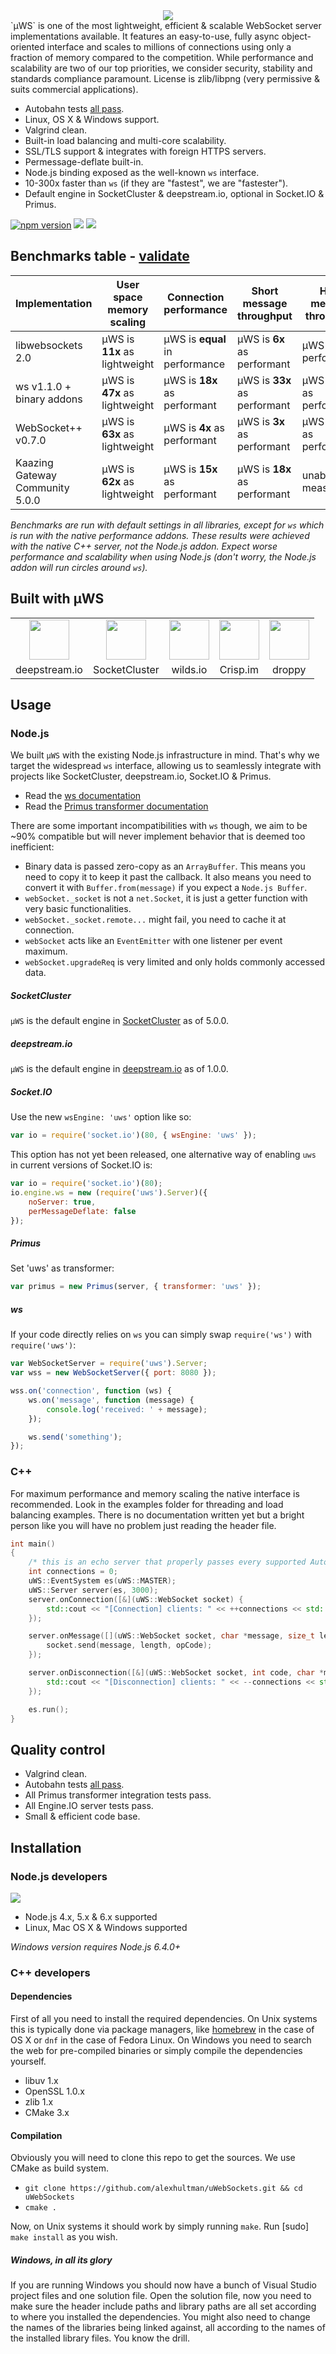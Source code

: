 <div align="center"><img src="logo.png"/></div>
`µWS` is one of the most lightweight, efficient & scalable WebSocket server implementations available. It features an easy-to-use, fully async object-oriented interface and scales to millions of connections using only a fraction of memory compared to the competition. While performance and scalability are two of our top priorities, we consider security, stability and standards compliance paramount. License is zlib/libpng (very permissive & suits commercial applications).

* Autobahn tests [all pass](http://htmlpreview.github.io/?https://github.com/alexhultman/uWebSockets/blob/master/autobahn/index.html).
* Linux, OS X & Windows support.
* Valgrind clean.
* Built-in load balancing and multi-core scalability.
* SSL/TLS support & integrates with foreign HTTPS servers.
* Permessage-deflate built-in.
* Node.js binding exposed as the well-known `ws` interface.
* 10-300x faster than `ws` (if they are "fastest", we are "fastester").
* Default engine in SocketCluster & deepstream.io, optional in Socket.IO & Primus.

[![npm version](https://badge.fury.io/js/uws.svg)](https://badge.fury.io/js/uws) [![](https://api.travis-ci.org/alexhultman/uWebSockets.svg?branch=master)](https://travis-ci.org/alexhultman/uWebSockets) [![](https://badges.gitter.im/Join%20Chat.svg)](https://gitter.im/alexhultman/uWebSockets)

## Benchmarks table - [validate](https://github.com/alexhultman/uWebSockets/tree/master/benchmarks#websocket-echo-server-benchmarks)
Implementation | User space memory scaling | Connection performance | Short message throughput | Huge message throughput
--- | --- | --- | --- | ---
libwebsockets 2.0 | µWS is **11x** as lightweight | µWS is **equal** in performance | µWS is **6x** as performant | µWS is **4x** in performance
ws v1.1.0 + binary addons | µWS is **47x** as lightweight | µWS is **18x** as performant | µWS is **33x** as performant | µWS is **2x** as performant
WebSocket++ v0.7.0 | µWS is **63x** as lightweight | µWS is **4x** as performant | µWS is **3x** as performant | µWS is **2x** as performant
Kaazing Gateway Community 5.0.0 | µWS is **62x** as lightweight | µWS is **15x** as performant | µWS is **18x** as performant | unable to measure

*Benchmarks are run with default settings in all libraries, except for `ws` which is run with the native performance addons. These results were achieved with the native C++ server, not the Node.js addon. Expect worse performance and scalability when using Node.js (don't worry, the Node.js addon will run circles around `ws`).*

## Built with µWS
<table>
<tr>
<td align="center"><a href="https://deepstream.io/"><img src="https://avatars3.githubusercontent.com/u/9024218?v=3&s=200" height="64" /></a></td>
<td align="center"><a href="http://socketcluster.io/#!/"><img src="https://camo.githubusercontent.com/1e6a52dbf401b60f5979aec6416967a42aab8e53/68747470733a2f2f7261772e6769746875622e636f6d2f536f636b6574436c75737465722f736f636b6574636c75737465722f6d61737465722f6173736574732f6c6f676f2e706e67" height="64" /></a></td>
<td align="center"><a href="http://wilds.io/"><img src="https://scontent-ams3-1.xx.fbcdn.net/v/t1.0-1/c43.0.160.160/p160x160/13237648_988335957953290_8996720199169630743_n.png?oh=3a190760956a38db5216efdee1b42646&oe=58363BF4" height="64" /></a></td>
<td align="center"><a href="http://crisp.im/"><img src="https://avatars0.githubusercontent.com/u/16270189?v=3&s=200" height="64" /></a></td>
<td align="center"><a href="https://github.com/silverwind/droppy"><img src="https://camo.githubusercontent.com/abce96075e1d9ffb897a243c09f320d99d0309d7/68747470733a2f2f63646e2e7261776769742e636f6d2f73696c76657277696e642f64726f7070792f6d61737465722f636c69656e742f696d616765732f726561646d652d6c6f676f2e737667" height="64" /></a></td>
</tr>
<tr>
<td align="center">deepstream.io</td>
<td align="center">SocketCluster</td>
<td align="center">wilds.io</td>
<td align="center">Crisp.im</td>
<td align="center">droppy</td>
</tr>
</table>

## Usage

### Node.js
We built `µWS` with the existing Node.js infrastructure in mind. That's why we target the widespread `ws` interface, allowing us to seamlessly integrate with projects like SocketCluster, deepstream.io, Socket.IO & Primus.

* Read the [ws documentation](https://github.com/websockets/ws/blob/master/doc/ws.md)
* Read the [Primus transformer documentation](https://github.com/primus/primus#uws)

There are some important incompatibilities with `ws` though, we aim to be ~90% compatible but will never implement behavior that is deemed too inefficient:

* Binary data is passed zero-copy as an `ArrayBuffer`. This means you need to copy it to keep it past the callback. It also means you need to convert it with `Buffer.from(message)` if you expect a `Node.js Buffer`.
* `webSocket._socket` is not a `net.Socket`, it is just a getter function with very basic functionalities.
* `webSocket._socket.remote...` might fail, you need to cache it at connection.
* `webSocket` acts like an `EventEmitter` with one listener per event maximum.
* `webSocket.upgradeReq` is very limited and only holds commonly accessed data.

##### SocketCluster
`µWS` is the default engine in [SocketCluster](http://socketcluster.io) as of 5.0.0.

##### deepstream.io
`µWS` is the default engine in [deepstream.io](http://deepstream.io/) as of 1.0.0.

##### Socket.IO
Use the new `wsEngine: 'uws'` option like so:
```javascript
var io = require('socket.io')(80, { wsEngine: 'uws' });
```
This option has not yet been released, one alternative way of enabling `uws` in current versions of Socket.IO is:
```javascript
var io = require('socket.io')(80);
io.engine.ws = new (require('uws').Server)({
    noServer: true,
    perMessageDeflate: false
});
```
##### Primus
Set 'uws' as transformer:
```javascript
var primus = new Primus(server, { transformer: 'uws' });
```
##### ws
If your code directly relies on `ws` you can simply swap `require('ws')` with `require('uws')`:
```javascript
var WebSocketServer = require('uws').Server;
var wss = new WebSocketServer({ port: 8080 });

wss.on('connection', function (ws) {
    ws.on('message', function (message) {
        console.log('received: ' + message);
    });

    ws.send('something');
});
```
### C++
For maximum performance and memory scaling the native interface is recommended. Look in the examples folder for threading and load balancing examples. There is no documentation written yet but a bright person like you will have no problem just reading the header file.
```c++
int main()
{
    /* this is an echo server that properly passes every supported Autobahn test */
    int connections = 0;
    uWS::EventSystem es(uWS::MASTER);
    uWS::Server server(es, 3000);
    server.onConnection([&](uWS::WebSocket socket) {
        std::cout << "[Connection] clients: " << ++connections << std::endl;
    });

    server.onMessage([](uWS::WebSocket socket, char *message, size_t length, uWS::OpCode opCode) {
        socket.send(message, length, opCode);
    });

    server.onDisconnection([&](uWS::WebSocket socket, int code, char *message, size_t length) {
        std::cout << "[Disconnection] clients: " << --connections << std::endl;
    });

    es.run();
}
```

## Quality control
* Valgrind clean.
* Autobahn tests [all pass](http://htmlpreview.github.io/?https://github.com/alexhultman/uWebSockets/blob/master/autobahn/index.html).
* All Primus transformer integration tests pass.
* All Engine.IO server tests pass.
* Small & efficient code base.

## Installation
### Node.js developers
[![](https://nodei.co/npm/uws.png)](https://www.npmjs.com/package/uws)

* Node.js 4.x, 5.x & 6.x supported
* Linux, Mac OS X & Windows supported

*Windows version requires Node.js 6.4.0+*

### C++ developers
#### Dependencies
First of all you need to install the required dependencies. On Unix systems this is typically done via package managers, like [homebrew](http://brew.sh) in the case of OS X or `dnf` in the case of Fedora Linux. On Windows you need to search the web for pre-compiled binaries or simply compile the dependencies yourself.

* libuv 1.x
* OpenSSL 1.0.x
* zlib 1.x
* CMake 3.x

#### Compilation
Obviously you will need to clone this repo to get the sources. We use CMake as build system.

* `git clone https://github.com/alexhultman/uWebSockets.git && cd uWebSockets`
* `cmake .`

Now, on Unix systems it should work by simply running `make`. Run [sudo] `make install` as you wish.

##### Windows, in all its glory
If you are running Windows you should now have a bunch of Visual Studio project files and one solution file. Open the solution file, now you need to make sure the header include paths and library paths are all set according to where you installed the dependencies. You might also need to change the names of the libraries being linked against, all according to the names of the installed library files. You know the drill.
